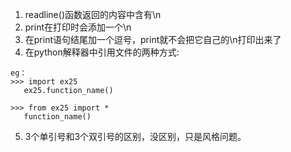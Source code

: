 1. readline()函数返回的内容中含有\n
2. print在打印时会添加一个\n
3. 在print语句结尾加一个逗号，print就不会把它自己的\n打印出来了
4. 在python解释器中引用文件的两种方式:

```
eg：
>>> import ex25
   ex25.function_name()

>>> from ex25 import *
   function_name()
```
5. 3个单引号和3个双引号的区别，没区别，只是风格问题。
